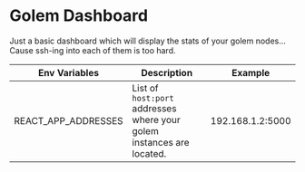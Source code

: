 # Golem Dashboard

Just a basic dashboard which will display the stats of your golem nodes... Cause ssh-ing into each of them is too hard.

| Env Variables | Description | Example |
| ------------- | ----------- | ------- |
| REACT_APP_ADDRESSES | List of `host:port` addresses where your golem instances are located. | 192.168.1.2:5000 |